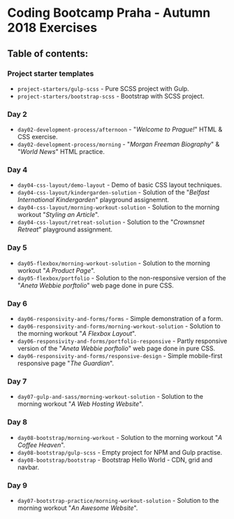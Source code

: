 # Coding Bootcamp Praha - Autumn 2018 Exercises

## Table of contents:

### Project starter templates

* `project-starters/gulp-scss` - Pure SCSS project with Gulp.
* `project-starters/bootstrap-scss` - Bootstrap with SCSS project.

### Day 2

* `day02-development-process/afternoon` - "*Welcome to Prague!*" HTML & CSS exercise.
* `day02-development-process/morning` - "*Morgan Freeman Biography*" & "*World News*" HTML practice.

### Day 4

* `day04-css-layout/demo-layout` - Demo of basic CSS layout techniques.
* `day04-css-layout/kindergarden-solution` - Solution of the "*Belfast International Kindergarden*" playground assignemnt.
* `day04-css-layout/morning-workout-solution` - Solution to the morning workout "*Styling an Article*".
* `day04-css-layout/retreat-solution` - Solution to the "*Crownsnet Retreat*" playground assignment.

### Day 5

* `day05-flexbox/morning-workout-solution` - Solution to the morning workout "*A Product Page*".
* `day05-flexbox/portfolio` - Solution to the non-responsive version of the "*Aneta Webbie porftolio*" web page done in pure CSS.

### Day 6

* `day06-responsivity-and-forms/forms` - Simple demonstration of a form.
* `day06-responsivity-and-forms/morning-workout-solution` - Solution to the morning workout "*A Flexbox Layout*".
* `day06-responsivity-and-forms/portfolio-responsive` - Partly responsive version of the "*Aneta Webbie porftolio*" web page done in pure CSS.
* `day06-responsivity-and-forms/responsive-design` - Simple mobile-first responsive page "*The Guardian*".

### Day 7

* `day07-gulp-and-sass/morning-workout-solution` - Solution to the morning workout "*A Web Hosting Website*".

### Day 8

* `day08-bootstrap/morning-workout` - Solution to the morning workout "*A Coffee Heaven*".
* `day08-bootstrap/gulp-scss` - Empty project for NPM and Gulp practise.
* `day08-bootstrap/bootstrap` - Bootstrap Hello World - CDN, grid and navbar.

### Day 9

* `day07-bootstrap-practice/morning-workout-solution` - Solution to the morning workout "*An Awesome Website*".

